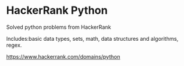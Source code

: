 # HackerRank Python

Solved python problems from HackerRank

Includes:basic data types, sets, math, data structures and algorithms, regex. 


https://www.hackerrank.com/domains/python

